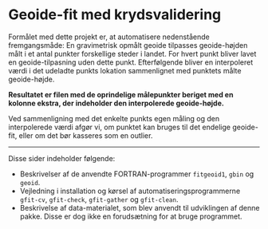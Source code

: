 # Geoide-fit med krydsvalidering

Formålet med dette projekt er, at automatisere nedenstående fremgangsmåde: En gravimetrisk opmålt geoide tilpasses geoide-højden målt i et antal punkter forskellige steder i landet. For hvert punkt bliver lavet en geoide-tilpasning uden dette punkt. Efterfølgende bliver en interpoleret værdi i det udeladte punkts lokation sammenlignet med punktets målte geoide-højde.

**Resultatet er filen med de oprindelige målepunkter beriget med en kolonne ekstra, der indeholder den interpolerede geoide-højde.**

Ved sammenligning med det enkelte punkts egen måling og den interpolerede værdi afgør vi, om punktet kan bruges til det endelige geoide-fit, eller om det bør kasseres som en outlier.

---

Disse sider indeholder følgende:

*   Beskrivelser af de anvendte FORTRAN-programmer `fitgeoid1`, `gbin` og `geoid`.
*   Vejledning i installation og kørsel af automatiseringsprogrammerne `gfit-cv`, `gfit-check`, `gfit-gather` og `gfit-clean`.
*   Beskrivelse af data-materialet, som blev anvendt til udviklingen af denne pakke. Disse er dog ikke en forudsætning for at bruge programmet.
